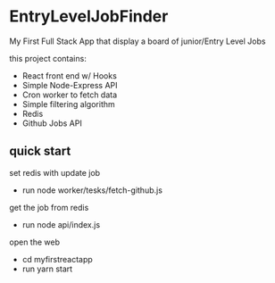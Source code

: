 # EntryLevelJobFinder
My First Full Stack App that display a board of junior/Entry Level Jobs <br/>

this project contains: <br/>
* React front end w/ Hooks <br/>
* Simple Node-Express API  <br/>
* Cron worker to fetch data <br/>
* Simple filtering algorithm <br/>
* Redis <br/>
* Github Jobs API


## quick start

set redis with update job <br/>
- run node worker/tesks/fetch-github.js <br/>

get the job from redis <br/>
- run node api/index.js <br/>

open the web <br/>
  - cd myfirstreactapp <br/>
  - run yarn start <br/>
